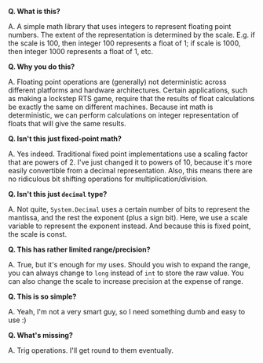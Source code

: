 ﻿**Q. What is this?**

A. A simple math library that uses integers to represent floating point numbers. The extent of the representation is determined by the scale.
E.g. if the scale is 100, then integer 100 represents a float of 1; if scale is 1000, then integer 1000 represents a float of 1, etc.

**Q. Why you do this?**

A. Floating point operations are (generally) not deterministic across different platforms and hardware architectures.
Certain applications, such as making a lockstep RTS game, require that the results of float calculations be exactly the same on different machines.
Because int math is deterministic, we can perform calculations on integer representation of floats that will give the same results.

**Q. Isn't this just fixed-point math?**

A. Yes indeed. Traditional fixed point implementations use a scaling factor that are powers of 2.
I've just changed it to powers of 10, because it's more easily convertible from a decimal representation.
Also, this means there are no ridiculous bit shifting operations for multiplication/division.

**Q. Isn't this just `decimal` type?**

A. Not quite, `System.Decimal` uses a certain number of bits to represent the mantissa, and the rest the exponent (plus a sign bit).
Here, we use a scale variable to represent the exponent instead. And because this is fixed point, the scale is const.

**Q. This has rather limited range/precision?**

A. True, but it's enough for my uses. Should you wish to expand the range, you can always change to `long` instead of `int` to store the raw value.
You can also change the scale to increase precision at the expense of range.

**Q. This is so simple?**

A. Yeah, I'm not a very smart guy, so I need something dumb and easy to use :)

**Q. What's missing?**

A. Trig operations. I'll get round to them eventually.